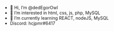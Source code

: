 - 👋 Hi, I’m @dedEgorOwl
- 👀 I’m interested in html, css, js, php, MySQL
- 🌱 I’m currently learning REACT, nodeJS, MySQL
- Discord: hcjpmr#6417
